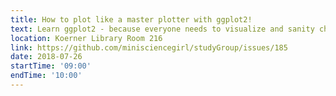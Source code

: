 ```yaml
---
title: How to plot like a master plotter with ggplot2!
text: Learn ggplot2 - because everyone needs to visualize and sanity check their data at some point.
location: Koerner Library Room 216
link: https://github.com/minisciencegirl/studyGroup/issues/185
date: 2018-07-26
startTime: '09:00'
endTime: '10:00'
---
```

